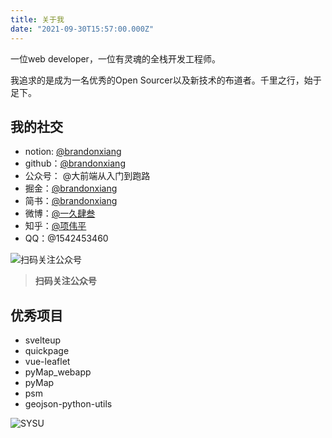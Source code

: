 ```yaml
---
title: 关于我
date: "2021-09-30T15:57:00.000Z"
---
```


一位web developer，一位有灵魂的全栈开发工程师。

我追求的是成为一名优秀的Open Sourcer以及新技术的布道者。千里之行，始于足下。

## 我的社交

- notion: [@brandonxiang](https://brandonxiang.notion.site/brandonxiang-notion-078346416d174cb0bf79e0023ef7d8af)
- github：[@brandonxiang](https://github.com/brandonxiang)
- 公众号： @大前端从入门到跑路
- 掘金：[@brandonxiang](https://juejin.cn/user/2172290706443639)
- 简书：[@brandonxiang](https://www.jianshu.com/u/64467c788eb7)
- 微博：[@一久肆叁](https://weibo.com/xwpisme)
- 知乎：[@项伟平](https://www.zhihu.com/people/xiang-wei-ping)
- QQ：@1542453460

![扫码关注公众号](https://brandonxiang.top/img/wechat.jpg)

> **扫码关注公众号**

## 优秀项目

- svelteup
- quickpage
- vue-leaflet
- pyMap_webapp
- pyMap
- psm
- geojson-python-utils

![SYSU](https://brandonxiang.top/img/sysu.gif)